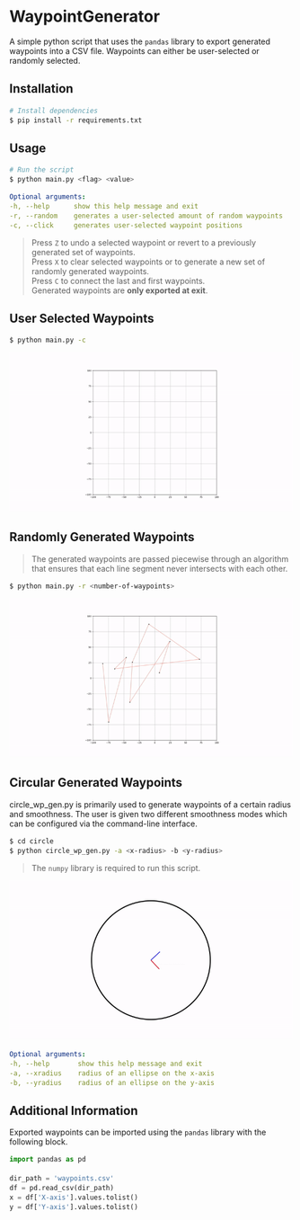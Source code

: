 # WaypointGenerator
A simple python script that uses the `pandas` library to export generated waypoints into a CSV file. Waypoints can either be user-selected or randomly selected.

## Installation
```bash
# Install dependencies
$ pip install -r requirements.txt
```
## Usage
```bash
# Run the script
$ python main.py <flag> <value>
```

```yaml
Optional arguments:
-h, --help      show this help message and exit
-r, --random    generates a user-selected amount of random waypoints
-c, --click     generates user-selected waypoint positions   
```
> Press `Z` to undo a selected waypoint or revert to a previously generated set of waypoints. <br>
Press `X` to clear selected waypoints or to generate a new set of randomly generated waypoints. <br>
Press `C` to connect the last and first waypoints. <br>
Generated waypoints are **only exported at exit**.
>
## User Selected Waypoints
```bash
$ python main.py -c
```
<div align="center">
	<img src="resources/clickgen.gif" />
</div>

## Randomly Generated Waypoints
>The generated waypoints are passed piecewise through an algorithm that ensures that each line segment never intersects with each other.
>
```bash
$ python main.py -r <number-of-waypoints>
```
<div align="center">
	<img src="resources/randgen.gif" />
</div>

## Circular Generated Waypoints
circle_wp_gen.py is primarily used to generate waypoints of a certain radius and smoothness. The user is given two different smoothness modes which can be configured via the command-line interface.
```bash
$ cd circle
$ python circle_wp_gen.py -a <x-radius> -b <y-radius>
```
> The `numpy` library is required to run this script.
>
<div align="center">
	<img src="resources/circlegen.gif" />
</div>

```yaml
Optional arguments:
-h, --help       show this help message and exit
-a, --xradius    radius of an ellipse on the x-axis
-b, --yradius    radius of an ellipse on the y-axis 
```

## Additional Information
Exported waypoints can be imported using the `pandas` library with the following block.
```python
import pandas as pd

dir_path = 'waypoints.csv'
df = pd.read_csv(dir_path)
x = df['X-axis'].values.tolist()
y = df['Y-axis'].values.tolist()
```
